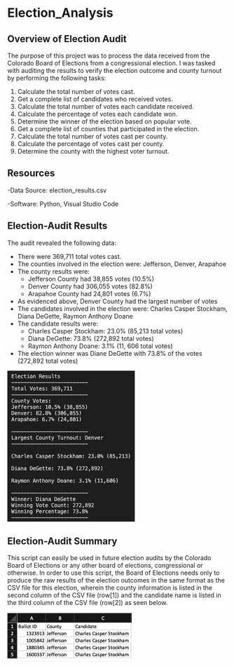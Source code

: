 # Election_Analysis

## Overview of Election Audit
The purpose of this project was to process the data received from the Colorado Board of Elections from a congressional election. I was tasked with auditing the results to verify the election outcome and county turnout by performing the following tasks:

1. Calculate the total number of votes cast.
2. Get a complete list of candidates who received votes. 
3. Calculate the total number of votes each candidate received. 
4. Calculate the percentage of votes each candidate won.
5. Determine the winner of the election based on popular vote.
6. Get a complete list of counties that participated in the election.
7. Calculate the total number of votes cast per county.
8. Calculate the percentage of votes cast per county.
9. Determine the county with the highest voter turnout.

## Resources
-Data Source: election_results.csv

-Software: Python, Visual Studio Code

## Election-Audit Results
The audit revealed the following data:
  - There were 369,711 total votes cast.
  - The counties involved in the election were: Jefferson, Denver, Arapahoe
  - The county results were:
    - Jefferson County had 38,855 votes (10.5%)
    - Denver County had 306,055 votes (82.8%)
    - Arapahoe County had 24,801 votes (6.7%)
  - As evidenced above, Denver County had the largest number of votes
  - The candidates involved in the election were: Charles Casper Stockham, Diana DeGette, Raymon Anthony Doane
  - The candidate results were: 
    - Charles Casper Stockham: 23.0% (85,213 total votes)
    - Diana DeGette: 73.8% (272,892 total votes)
    - Raymon Anthony Doane: 3.1% (11, 606 total votes)
  - The election winner was Diane DeGette with 73.8% of the votes (272,892 total votes)

![](Election_Results.png)

## Election-Audit Summary
This script can easily be used in future election audits by the Colorado Board of Elections or any other board of elections, congressional or otherwise. In order to use this script, the Board of Elections needs only to produce the raw results of the election outcomes in the same format as the CSV file for this election, wherein the county information is listed in the second column of the CSV file (row[1]) and the candidate name is listed in the third column of the CSV file (row[2]) as seen below. 

![](Election_CSV.png)
